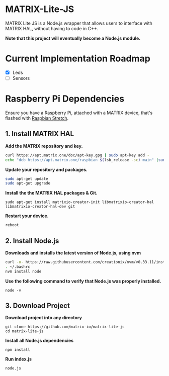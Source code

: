 # MATRIX-Lite-JS
 MATRIX Lite JS is a Node.js wrapper that allows users to interface with MATRIX HAL, without having to code in C++.
 
 **Note that this project will eventually become a Node.js module.**

# Current Implementation Roadmap
- [x] Leds
- [ ] Sensors

# Raspberry Pi Dependencies
Ensure you have a Raspberry Pi, attached with a MATRIX device, that's flashed with [Raspbian Stretch](https://www.raspberrypi.org/blog/raspbian-stretch/).

## 1. Install MATRIX HAL
**Add the MATRIX repository and key.**
```bash
curl https://apt.matrix.one/doc/apt-key.gpg | sudo apt-key add -
echo "deb https://apt.matrix.one/raspbian $(lsb_release -sc) main" |sudo tee /etc/apt/sources.list.d/matrixlabs.list
```
**Update your repository and packages.**
```bash
sudo apt-get update
sudo apt-get upgrade
```
**Install the the MATRIX HAL packages & Git.**
```
sudo apt-get install matrixio-creator-init libmatrixio-creator-hal libmatrixio-creator-hal-dev git
```
**Restart your device.**
```bash
reboot
```

## 2. Install Node.js
**Downloads and installs the latest version of Node.js, using nvm**
```bash
curl -o- https://raw.githubusercontent.com/creationix/nvm/v0.33.11/install.sh | bash
. ~/.bashrc
nvm install node
```
**Use the following command to verify that Node.js was properly installed.**
```
node -v
```

## 3. Download Project
**Download project into any directory**
```
git clone https://github.com/matrix-io/matrix-lite-js
cd matrix-lite-js
```

**Install all Node.js dependencies**
```
npm install
```

**Run index.js**
```
node.js
```
